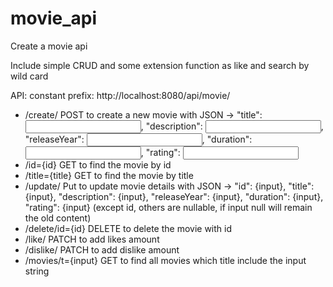 # movie_api
Create a movie api

Include simple CRUD and some extension function as like and search by wild card

API:
constant prefix: http://localhost:8080/api/movie/
  <ul>
    <li>/create/   POST to create a new movie with JSON -> "title": <input>, "description": <input>, "releaseYear": <input>, "duration": <input>, "rating": <input>
    <li>/id={id}   GET to find the movie by id
    <li>/title={title}   GET to find the movie by title
    <li>/update/   Put to update movie details with JSON -> "id": {input}, "title": {input}, "description": {input}, "releaseYear": {input}, "duration": {input},                                                                     "rating": {input} (except id, others are nullable, if input null will remain the old content)
    <li>/delete/id={id} DELETE to delete the movie with id
    <li>/like/ PATCH to add likes amount
    <li>/dislike/ PATCH to add dislike amount
    <li>/movies/t={input} GET to find all movies which title include the input string
  </ul>
